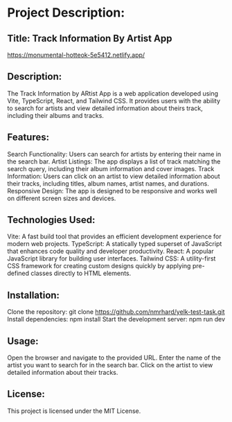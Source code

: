 # Project Description:

## Title: Track Information By Artist App
https://monumental-hotteok-5e5412.netlify.app/

## Description:

The Track Information by ARtist App is a web application developed using Vite, TypeScript, React, and Tailwind CSS. It provides users with the ability to search for artists and view detailed information about theirs track, including their albums and tracks.

## Features:

Search Functionality: Users can search for artists by entering their name in the search bar.
    Artist Listings: The app displays a list of track matching the search query, including their album information and cover images.
    Track Information: Users can click on an artist to view detailed information about their tracks, including titles, album names, artist names, and durations.
    Responsive Design: The app is designed to be responsive and works well on different screen sizes and devices.

## Technologies Used:

Vite: A fast build tool that provides an efficient development experience for modern web projects.
    TypeScript: A statically typed superset of JavaScript that enhances code quality and developer productivity.
    React: A popular JavaScript library for building user interfaces.
    Tailwind CSS: A utility-first CSS framework for creating custom designs quickly by applying pre-defined classes directly to HTML elements.

## Installation:

Clone the repository: git clone https://github.com/nmrhard/yelk-test-task.git
    Install dependencies: npm install
    Start the development server: npm run dev

## Usage:

Open the browser and navigate to the provided URL.
    Enter the name of the artist you want to search for in the search bar.
    Click on the artist to view detailed information about their tracks.

## License:

This project is licensed under the MIT License.
